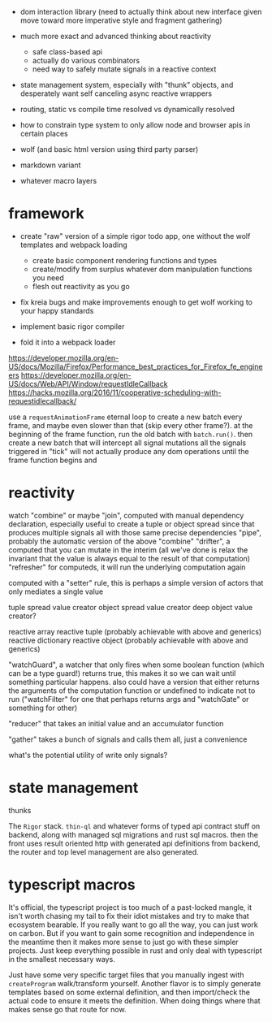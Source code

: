 - dom interaction library (need to actually think about new interface given move toward more imperative style and fragment gathering)

- much more exact and advanced thinking about reactivity
  - safe class-based api
  - actually do various combinators
  - need way to safely mutate signals in a reactive context

- state management system, especially with "thunk" objects, and desperately want self canceling async reactive wrappers
- routing, static vs compile time resolved vs dynamically resolved
- how to constrain type system to only allow node and browser apis in certain places
- wolf (and basic html version using third party parser)
- markdown variant
- whatever macro layers




# framework

- create "raw" version of a simple rigor todo app, one without the wolf templates and webpack loading
  - create basic component rendering functions and types
  - create/modify from surplus whatever dom manipulation functions you need
  - flesh out reactivity as you go

- fix kreia bugs and make improvements enough to get wolf working to your happy standards
- implement basic rigor compiler
- fold it into a webpack loader


https://developer.mozilla.org/en-US/docs/Mozilla/Firefox/Performance_best_practices_for_Firefox_fe_engineers
https://developer.mozilla.org/en-US/docs/Web/API/Window/requestIdleCallback
https://hacks.mozilla.org/2016/11/cooperative-scheduling-with-requestidlecallback/

use a `requestAnimationFrame` eternal loop to create a new batch every frame, and maybe even slower than that (skip every other frame?).
at the beginning of the frame function, run the old batch with `batch.run()`. then create a new batch that will intercept all signal mutations
all the signals triggered in "tick" will not actually produce any dom operations until the frame function begins and


# reactivity
watch
"combine" or maybe "join", computed with manual dependency declaration, especially useful to create a tuple or object spread since that produces multiple signals all with those same precise dependencies
"pipe", probably the automatic version of the above "combine"
"drifter", a computed that you can mutate in the interim (all we've done is relax the invariant that the value is always equal to the result of that computation)
"refresher" for computeds, it will run the underlying computation again

computed with a "setter" rule, this is perhaps a simple version of actors that only mediates a single value

tuple spread value creator
object spread value creator
deep object value creator?

reactive array
reactive tuple (probably achievable with above and generics)
reactive dictionary
reactive object (probably achievable with above and generics)

"watchGuard", a watcher that only fires when some boolean function (which can be a type guard!) returns true, this makes it so we can wait until something particular happens. also could have a version that either returns the arguments of the computation function or undefined to indicate not to run ("watchFilter" for one that perhaps returns args and "watchGate" or something for other)

"reducer" that takes an initial value and an accumulator function

"gather" takes a bunch of signals and calls them all, just a convenience

what's the potential utility of write only signals?

# state management
thunks







The `Rigor` stack. `thin-ql` and whatever forms of typed api contract stuff on backend, along with managed sql migrations and rust sql macros. then the front uses result oriented http with generated api definitions from backend, the router and top level management are also generated.

# typescript macros
It's official, the typescript project is too much of a past-locked mangle, it isn't worth chasing my tail to fix their idiot mistakes and try to make that ecosystem bearable. If you really want to go all the way, you can just work on carbon. But if you want to gain some recognition and independence in the meantime then it makes more sense to just go with these simpler projects. Just keep everything possible in rust and only deal with typescript in the smallest necessary ways.

Just have some very specific target files that you manually ingest with `createProgram` walk/transform yourself.
Another flavor is to simply generate templates based on some external definition, and then import/check the actual code to ensure it meets the definition. When doing things where that makes sense go that route for now.
